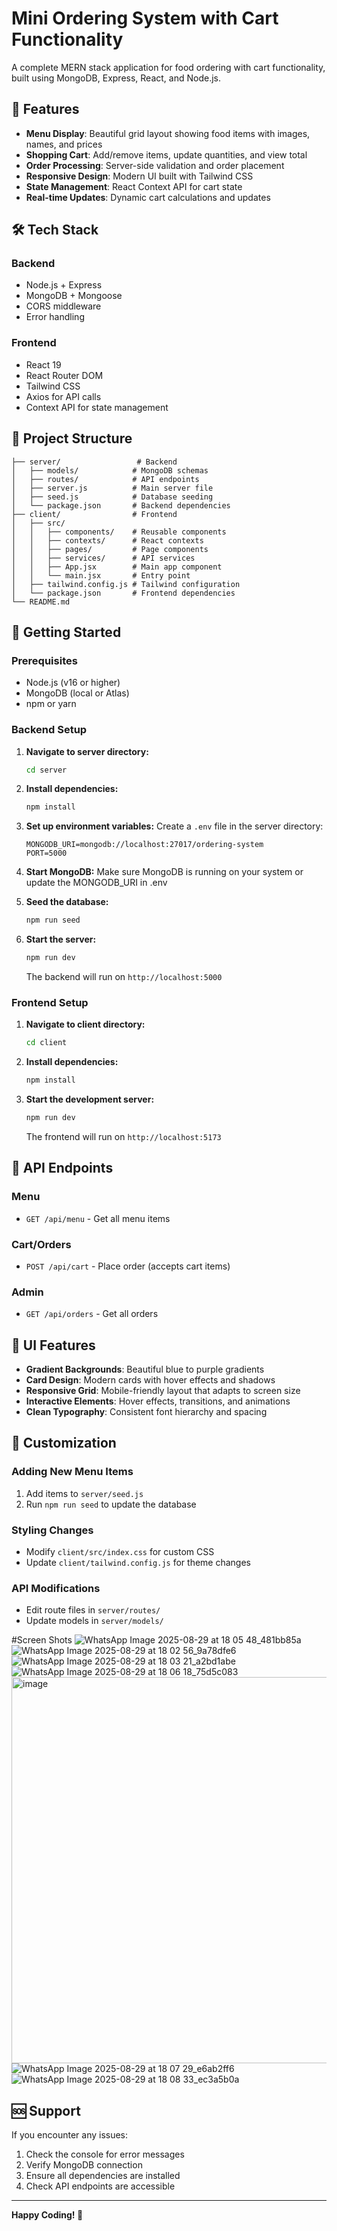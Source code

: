 # Mini Ordering System with Cart Functionality

A complete MERN stack application for food ordering with cart functionality, built using MongoDB, Express, React, and Node.js.

## 🚀 Features

- **Menu Display**: Beautiful grid layout showing food items with images, names, and prices
- **Shopping Cart**: Add/remove items, update quantities, and view total
- **Order Processing**: Server-side validation and order placement
- **Responsive Design**: Modern UI built with Tailwind CSS
- **State Management**: React Context API for cart state
- **Real-time Updates**: Dynamic cart calculations and updates

## 🛠️ Tech Stack

### Backend
- Node.js + Express
- MongoDB + Mongoose
- CORS middleware
- Error handling

### Frontend
- React 19
- React Router DOM
- Tailwind CSS
- Axios for API calls
- Context API for state management

## 📁 Project Structure

```
├── server/                 # Backend
│   ├── models/            # MongoDB schemas
│   ├── routes/            # API endpoints
│   ├── server.js          # Main server file
│   ├── seed.js            # Database seeding
│   └── package.json       # Backend dependencies
├── client/                # Frontend
│   ├── src/
│   │   ├── components/    # Reusable components
│   │   ├── contexts/      # React contexts
│   │   ├── pages/         # Page components
│   │   ├── services/      # API services
│   │   ├── App.jsx        # Main app component
│   │   └── main.jsx       # Entry point
│   ├── tailwind.config.js # Tailwind configuration
│   └── package.json       # Frontend dependencies
└── README.md
```

## 🚀 Getting Started

### Prerequisites
- Node.js (v16 or higher)
- MongoDB (local or Atlas)
- npm or yarn

### Backend Setup

1. **Navigate to server directory:**
   ```bash
   cd server
   ```

2. **Install dependencies:**
   ```bash
   npm install
   ```

3. **Set up environment variables:**
   Create a `.env` file in the server directory:
   ```
   MONGODB_URI=mongodb://localhost:27017/ordering-system
   PORT=5000
   ```

4. **Start MongoDB:**
   Make sure MongoDB is running on your system or update the MONGODB_URI in .env

5. **Seed the database:**
   ```bash
   npm run seed
   ```

6. **Start the server:**
   ```bash
   npm run dev
   ```

   The backend will run on `http://localhost:5000`

### Frontend Setup

1. **Navigate to client directory:**
   ```bash
   cd client
   ```

2. **Install dependencies:**
   ```bash
   npm install
   ```

3. **Start the development server:**
   ```bash
   npm run dev
   ```

   The frontend will run on `http://localhost:5173`

## 📱 API Endpoints

### Menu
- `GET /api/menu` - Get all menu items

### Cart/Orders
- `POST /api/cart` - Place order (accepts cart items)

### Admin
- `GET /api/orders` - Get all orders

## 🎨 UI Features

- **Gradient Backgrounds**: Beautiful blue to purple gradients
- **Card Design**: Modern cards with hover effects and shadows
- **Responsive Grid**: Mobile-friendly layout that adapts to screen size
- **Interactive Elements**: Hover effects, transitions, and animations
- **Clean Typography**: Consistent font hierarchy and spacing

## 🔧 Customization

### Adding New Menu Items
1. Add items to `server/seed.js`
2. Run `npm run seed` to update the database

### Styling Changes
- Modify `client/src/index.css` for custom CSS
- Update `client/tailwind.config.js` for theme changes

### API Modifications
- Edit route files in `server/routes/`
- Update models in `server/models/`

#Screen Shots
![WhatsApp Image 2025-08-29 at 18 05 48_481bb85a](https://github.com/user-attachments/assets/20e40c14-bb4d-42b3-a8e2-c20a61044bc5)
![WhatsApp Image 2025-08-29 at 18 02 56_9a78dfe6](https://github.com/user-attachments/assets/9ff13a62-de48-4611-8694-982a267b6a8d)
![WhatsApp Image 2025-08-29 at 18 03 21_a2bd1abe](https://github.com/user-attachments/assets/4569539d-157f-4dc1-b990-0fbece4b5eca)
![WhatsApp Image 2025-08-29 at 18 06 18_75d5c083](https://github.com/user-attachments/assets/13435d33-44c7-48be-9930-024f1524bb9a)
<img width="1310" height="618" alt="image" src="https://github.com/user-attachments/assets/b696e460-5a41-4ca7-9de6-058267d31f79" />
![WhatsApp Image 2025-08-29 at 18 07 29_e6ab2ff6](https://github.com/user-attachments/assets/55fbbe0f-0195-437c-9eac-41a6a3699df9)
![WhatsApp Image 2025-08-29 at 18 08 33_ec3a5b0a](https://github.com/user-attachments/assets/10f5b5cb-0bb5-4c46-8433-234f482e000c)


## 🆘 Support

If you encounter any issues:
1. Check the console for error messages
2. Verify MongoDB connection
3. Ensure all dependencies are installed
4. Check API endpoints are accessible

---

**Happy Coding! 🎉**









